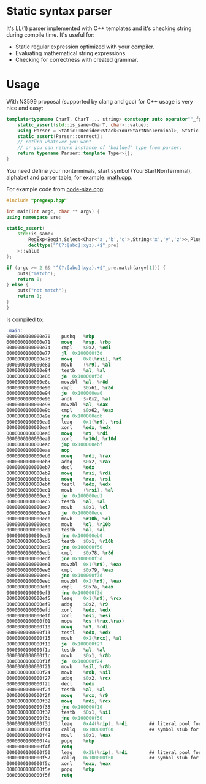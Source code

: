 # Static syntax parser

It's LL(1) parser implemented with C++ templates and it's checking string during compile time. It's useful for:

* Static regular expression optimized with your compiler.
* Evaluating mathematical string expressions.
* Checking for correctness with created grammar.

# Usage

With N3599 proposal (supported by clang and gcc) for C++ usage is very nice and easy: 

```C++
template<typename CharT, CharT ... string> constexpr auto operator""_fpre() {
	static_assert(std::is_same<CharT, char>::value);
	using Parser = Static::Decider<Stack<YourStartNonTerminal>, Static::Input<string...>>;
	static_assert(Parser::correct);
	// return whatever you want
	// or you can return instance of "builded" type from parser: 
	return typename Parser::template Type<>{};
}
```

You need define your nonterminals, start symbol (YourStartNonTerminal), alphabet and parser table, for example: [math.cpp](math.cpp).

For example code from [code-size.cpp](code-size-test.cpp):

```C++
#include "pregexp.hpp"

int main(int argc, char ** argv) {
using namespace sre;

static_assert(
	std::is_same<
		RegExp<Begin,Select<Char<'a','b','c'>,String<'x','y','z'>>,Plus<Anything>,End>,
		decltype("^(?:[abc]|xyz).+$"_pre)
	>::value
);

if (argc >= 2 && "^(?:[abc]|xyz).+$"_pre.match(argv[1])) {
	puts("match");
	return 0;
} else {
	puts("not match");
	return 1;
}
} 
```
 
Is compiled to:

```nasm
_main:
0000000100000e70	pushq	%rbp
0000000100000e71	movq	%rsp, %rbp
0000000100000e74	cmpl	$0x2, %edi
0000000100000e77	jl	0x100000f3d
0000000100000e7d	movq	0x8(%rsi), %r9
0000000100000e81	movb	(%r9), %al
0000000100000e84	testb	%al, %al
0000000100000e86	je	0x100000f3d
0000000100000e8c	movzbl	%al, %r8d
0000000100000e90	cmpl	$0x61, %r8d
0000000100000e94	je	0x100000ea0
0000000100000e96	andb	$-0x2, %al
0000000100000e98	movzbl	%al, %eax
0000000100000e9b	cmpl	$0x62, %eax
0000000100000e9e	jne	0x100000edb
0000000100000ea0	leaq	0x1(%r9), %rsi
0000000100000ea4	xorl	%edx, %edx
0000000100000ea6	movq	%r9, %rdi
0000000100000ea9	xorl	%r10d, %r10d
0000000100000eac	jmp	0x100000ebf
0000000100000eae	nop
0000000100000eb0	movq	%rdi, %rax
0000000100000eb3	addq	$0x2, %rax
0000000100000eb7	decl	%edx
0000000100000eb9	movq	%rsi, %rdi
0000000100000ebc	movq	%rax, %rsi
0000000100000ebf	testl	%edx, %edx
0000000100000ec1	movb	(%rsi), %al
0000000100000ec3	je	0x100000ed1
0000000100000ec5	testb	%al, %al
0000000100000ec7	movb	$0x1, %cl
0000000100000ec9	je	0x100000ece
0000000100000ecb	movb	%r10b, %cl
0000000100000ece	movb	%cl, %r10b
0000000100000ed1	testb	%al, %al
0000000100000ed3	jne	0x100000eb0
0000000100000ed5	testb	$0x1, %r10b
0000000100000ed9	jne	0x100000f50
0000000100000edb	cmpl	$0x78, %r8d
0000000100000edf	jne	0x100000f3d
0000000100000ee1	movzbl	0x1(%r9), %eax
0000000100000ee6	cmpl	$0x79, %eax
0000000100000ee9	jne	0x100000f3d
0000000100000eeb	movzbl	0x2(%r9), %eax
0000000100000ef0	cmpl	$0x7a, %eax
0000000100000ef3	jne	0x100000f3d
0000000100000ef5	leaq	0x1(%r9), %rcx
0000000100000ef9	addq	$0x2, %r9
0000000100000efd	xorl	%edx, %edx
0000000100000eff	xorl	%esi, %esi
0000000100000f01	nopw	%cs:(%rax,%rax)
0000000100000f10	movq	%r9, %rdi
0000000100000f13	testl	%edx, %edx
0000000100000f15	movb	0x2(%rcx), %al
0000000100000f18	je	0x100000f27
0000000100000f1a	testb	%al, %al
0000000100000f1c	movb	$0x1, %r8b
0000000100000f1f	je	0x100000f24
0000000100000f21	movb	%sil, %r8b
0000000100000f24	movb	%r8b, %sil
0000000100000f27	addq	$0x2, %rcx
0000000100000f2b	decl	%edx
0000000100000f2d	testb	%al, %al
0000000100000f2f	movq	%rcx, %r9
0000000100000f32	movq	%rdi, %rcx
0000000100000f35	jne	0x100000f10
0000000100000f37	testb	$0x1, %sil
0000000100000f3b	jne	0x100000f50
0000000100000f3d	leaq	0x44(%rip), %rdi        ## literal pool for: "not match"
0000000100000f44	callq	0x100000f60             ## symbol stub for: _puts
0000000100000f49	movl	$0x1, %eax
0000000100000f4e	popq	%rbp
0000000100000f4f	retq
0000000100000f50	leaq	0x2b(%rip), %rdi        ## literal pool for: "match"
0000000100000f57	callq	0x100000f60             ## symbol stub for: _puts
0000000100000f5c	xorl	%eax, %eax
0000000100000f5e	popq	%rbp
0000000100000f5f	retq
```